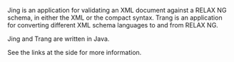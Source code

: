 Jing is an application for validating an XML document against a RELAX NG schema, in either the XML or the compact syntax. Trang is an application for converting different XML schema languages to and from RELAX NG.

Jing and Trang are written in Java.

See the links at the side for more information.